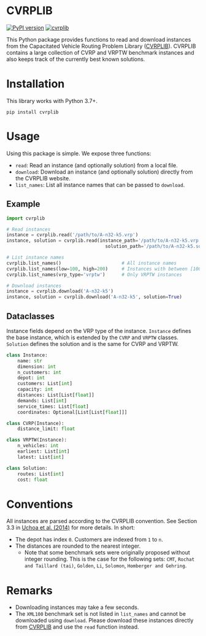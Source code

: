 # CVRPLIB
[![PyPI version](https://badge.fury.io/py/cvrplib.svg)](https://badge.fury.io/py/cvrplib)
[![cvrplib](https://github.com/leonlan/cvrplib/actions/workflows/cvrplib.yml/badge.svg)](https://github.com/leonlan/cvrplib/actions/workflows/cvrplib.yml)

This Python package provides functions to read and download instances from the Capacitated Vehicle Routing Problem Library ([CVRPLIB](http://vrp.atd-lab.inf.puc-rio.br/index.php/en/)). CVRPLIB contains a large collection of CVRP and VRPTW benchmark instances and also keeps track of the currently best known solutions.


# Installation
This library works with Python 3.7+.

```shell
pip install cvrplib
```


# Usage
Using this package is simple. We expose three functions:

-   `read`: Read an instance (and optionally solution) from a local file.
-   `download`: Download an instance (and optionally solution) directly from the CVRPLIB website.
-   `list_names`: List all instance names that can be passed to `download`.


## Example
```python
import cvrplib

# Read instances
instance = cvrplib.read('/path/to/A-n32-k5.vrp')
instance, solution = cvrplib.read(instance_path='/path/to/A-n32-k5.vrp',
                                    solution_path='/path/to/A-n32-k5.sol')

# List instance names 
cvrplib.list_names()                      # All instance names
cvrplib.list_names(low=100, high=200)     # Instances with between [100, 200] customers
cvrplib.list_names(vrp_type='vrptw')      # Only VRPTW instances

# Download instances
instance = cvrplib.download('A-n32-k5')
instance, solution = cvrplib.download('A-n32-k5', solution=True)
```
## Dataclasses
Instance fields depend on the VRP type of the instance. `Instance` defines the base instance, which is extended by the `CVRP` and `VRPTW` classes. `Solution` defines the solution and is the same for CVRP and VRPTW. 
```python
class Instance:
    name: str
    dimension: int
    n_customers: int
    depot: int
    customers: List[int]
    capacity: int
    distances: List[List[float]]
    demands: List[int]
    service_times: List[float]
    coordinates: Optional[List[List[float]]]

class CVRP(Instance):
    distance_limit: float

class VRPTW(Instance):
    n_vehicles: int
    earliest: List[int]
    latest: List[int]

class Solution:
    routes: List[int]
    cost: float
```

     
# Conventions
All instances are parsed according to the CVRPLIB convention. See Section 3.3 in [Uchoa et al. (2014)](http://www.optimization-online.org/DB_FILE/2014/10/4597.pdf) for more details. In short:
- The depot has index `0`. Customers are indexed from `1` to `n`.
- The distances are rounded to the nearest integer. 
    - Note that some benchmark sets were originally proposed without integer rounding. This is the case for the following sets: `CMT`, `Rochat and Taillard (tai)`, `Golden`, `Li`, `Solomon`, `Homberger and Gehring`.
    
# Remarks
- Downloading instances may take a few seconds. 
- The `XML100` benchmark set is not listed in `list_names` and cannot be downloaded using `download`. Please download these instances directly from [CVRPLIB](http://vrp.atd-lab.inf.puc-rio.br/index.php/en/) and use the `read` function instead.

    
